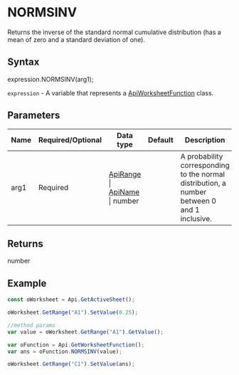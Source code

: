 # NORMSINV

Returns the inverse of the standard normal cumulative distribution (has a mean of zero and a standard deviation of one).

## Syntax

expression.NORMSINV(arg1);

`expression` - A variable that represents a [ApiWorksheetFunction](../ApiWorksheetFunction.md) class.

## Parameters

| **Name** | **Required/Optional** | **Data type** | **Default** | **Description** |
| ------------- | ------------- | ------------- | ------------- | ------------- |
| arg1 | Required | [ApiRange](../../ApiRange/ApiRange.md) &#124; [ApiName](../../ApiName/ApiName.md) &#124; number |  | A probability corresponding to the normal distribution, a number between 0 and 1 inclusive. |

## Returns

number

## Example



```javascript
const oWorksheet = Api.GetActiveSheet();

oWorksheet.GetRange("A1").SetValue(0.25);

//method params
var value = oWorksheet.GetRange("A1").GetValue();

var oFunction = Api.GetWorksheetFunction();
var ans = oFunction.NORMSINV(value);

oWorksheet.GetRange("C1").SetValue(ans);

```
